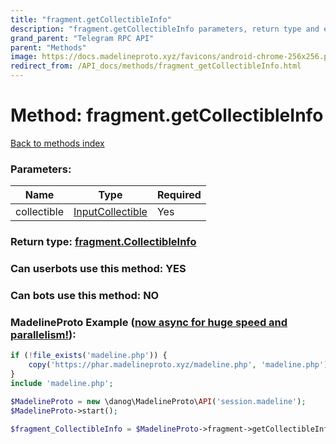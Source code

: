 ```yaml
---
title: "fragment.getCollectibleInfo"
description: "fragment.getCollectibleInfo parameters, return type and example"
grand_parent: "Telegram RPC API"
parent: "Methods"
image: https://docs.madelineproto.xyz/favicons/android-chrome-256x256.png
redirect_from: /API_docs/methods/fragment_getCollectibleInfo.html
---
```

# Method: fragment.getCollectibleInfo
[Back to methods index](index.html)



### Parameters:

| Name     |    Type       | Required |
|----------|---------------|----------|
|collectible|[InputCollectible](/API_docs/types/InputCollectible.html) | Yes|


### Return type: [fragment.CollectibleInfo](/API_docs/types/fragment.CollectibleInfo.html)

### Can userbots use this method: **YES**

### Can bots use this method: **NO**


### MadelineProto Example ([now async for huge speed and parallelism!](https://docs.madelineproto.xyz/docs/ASYNC.html)):


```php
if (!file_exists('madeline.php')) {
    copy('https://phar.madelineproto.xyz/madeline.php', 'madeline.php');
}
include 'madeline.php';

$MadelineProto = new \danog\MadelineProto\API('session.madeline');
$MadelineProto->start();

$fragment_CollectibleInfo = $MadelineProto->fragment->getCollectibleInfo(collectible: $InputCollectible, );
```


